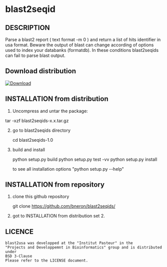 blast2seqid
===========


DESCRIPTION
-----------
  
  Parse a blast2 report ( text format -m 0 ) and return a list of hits identifier
  in usa format.
  Beware the output of blast can change according of options used to index your
  databanks (formatdb). In these conditions blast2seqids can fail to parse blast output.

Download distribution
---------------------

 [ ![Download](https://api.bintray.com/packages/bneron/generic/blast2seqids/images/download.png) ](https://bintray.com/bneron/generic/blast2seqids/_latestVersion)


INSTALLATION from distribution
-------------------------------

 1. Uncompress and untar the package:

   tar -xzf blast2seqids-x.x.tar.gz

 2. go to blast2seqids directory
 
    cd blast2seqids-1.0

3. build and install

    python setup.py build
    python setup.py test -vv
    python setup.py install

    to see all installation options "python setup.py --help"

INSTALLATION from repository
----------------------------
 
  1. clone this github repository
  
     git clone https://github.com/bneron/blast2seqids/      

  2. got to INSTALLATION from distribution set 2.

LICENCE
-------

    blast2usa was developped at the "Institut Pasteur" in the
    "Projects and Developpemnt in Bioinformatics" group and is distributed under 
    BSD 3-Clause
    Please refer to the LICENSE document.
